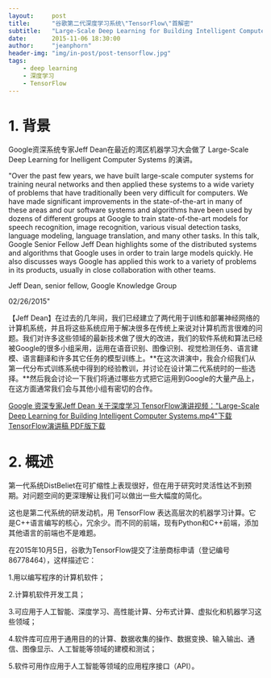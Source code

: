 ```yaml
---
layout:     post
title:      "谷歌第二代深度学习系统\"TensorFlow\"首解密"
subtitle:   "Large-Scale Deep Learning for Building Intelligent Computer Systems"
date:       2015-11-06 18:30:00
author:     "jeanphorn"
header-img: "img/in-post/post-tensorflow.jpg"
tags:
    - deep learning 
    - 深度学习
    - TensorFlow
---
```


# 1. 背景
Google资深系统专家Jeff Dean在最近的湾区机器学习大会做了 Large-Scale Deep Learning for Inelligent Computer Systems 的演讲。

"Over the past few years, we have built large-scale computer systems for training neural networks and then applied these systems to a wide variety of problems that have traditionally been very difficult for computers. We have made significant improvements in the state-of-the-art in many of these areas and our software systems and algorithms have been used by dozens of different groups at Google to train state-of-the-art models for speech recognition, image recognition, various visual detection tasks, language modeling, language translation, and many other tasks. In this talk, Google Senior Fellow Jeff Dean highlights some of the distributed systems and algorithms that Google uses in order to train large models quickly. He also discusses ways Google has applied this work to a variety of problems in its products, usually in close collaboration with other teams.

Jeff Dean, senior fellow, Google Knowledge Group

02/26/2015"

【Jeff Dean】在过去的几年间，我们已经建立了两代用于训练和部署神经网络的计算机系统，并且将这些系统应用于解决很多在传统上来说对计算机而言很难的问题。我们对许多这些领域的最新技术做了很大的改进，我们的软件系统和算法已经被Google的很多小组采用，运用在语音识别、图像识别、视觉检测任务、语言建模、语言翻译和许多其它任务的模型训练上。**在这次讲演中，我会介绍我们从第一代分布式训练系统中得到的经验教训，并讨论在设计第二代系统时的一些选择。**然后我会讨论一下我们将通过哪些方式把它运用到Google的大量产品上，在这方面通常我们会与其他小组有密切的合作。

[Google 资深专家Jeff Dean 关于深度学习 TensorFlow演讲视频："Large-Scale Deep Learning for Building Intelligent Computer Systems.mp4"下载](http://vdisk.weibo.com/s/zTp6HtYlPosqi)
[TensorFlow演讲稿 PDF版下载](http://vdisk.weibo.com/s/zTp6HtYlPosdP)
# 2. 概述
第一代系统DistBeliet在可扩缩性上表现很好，但在用于研究时灵活性达不到预期。对问题空间的更深理解让我们可以做出一些大幅度的简化。

这也是第二代系统的研发动机，用 TensorFlow 表达高层次的机器学习计算。它是C++语言编写的核心，冗余少。而不同的前端，现有Python和C++前端，添加其他语言的前端也不是难题。

在2015年10月5日，谷歌为TensorFlow提交了注册商标申请（登记编号86778464），这样描述它：

1.用以编写程序的计算机软件；

2.计算机软件开发工具；

3.可应用于人工智能、深度学习、高性能计算、分布式计算、虚拟化和机器学习这些领域；

4.软件库可应用于通用目的的计算、数据收集的操作、数据变换、输入输出、通信、图像显示、人工智能等领域的建模和测试；

5.软件可用作应用于人工智能等领域的应用程序接口（API）。

